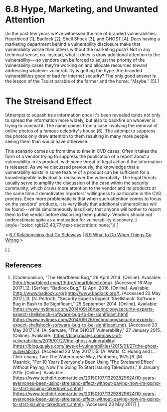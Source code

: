 # 6.8 Hype, Marketing, and Unwanted Attention 

[In the past few years we've witnessed the rise of branded
vulnerabilities: Heartbleed \[1\], Badlock \[2\], Shell Shock \[3\], and
GHOST \[4\]. Does having a marketing department behind a vulnerability
disclosure make that vulnerability worse than others without the
marketing push? Not in any technical sense, no. Instead, what it does is
draw additional attention to the vulnerability---so vendors can be
forced to adjust the priority of the vulnerability cases they're
working on and allocate resources toward addressing whatever
vulnerability is getting the hype. Are branded vulnerabilities good or
bad for internet security? The only good answer is the lesson of the
Taoist parable of the farmer and the horse: "Maybe."
\[5\].]
# The Streisand Effect
[Attempts to squash true information once it's been revealed tends not
only to spread the information more widely, but also to backfire on
whoever is trying to conceal it. The name comes from a case involving
the removal of online photos of a famous celebrity's house \[6\]. The
attempt to suppress the photos only drew attention to them resulting in
many more people seeing them than would have otherwise.

This scenario comes up from time to time in CVD cases. Often it takes
the form of a vendor trying to suppress the publication of a report
about a vulnerability in its product, with some threat of legal action
if the information is released. As we've discussed previously, the
knowledge that a vulnerability exists in some feature of a product can
be sufficient for a knowledgeable individual to rediscover the
vulnerability. The legal threats usually serve to amplify the discussion
of the case within the security community, which draws more attention to
the vendor and its products at the same time it demotivates reporters'
willingness to participate in the CVD process. Even more problematic is
that when such attention comes to focus on the vendors' products, it is
very likely that additional vulnerabilities will be found---while
simultaneously less likely that anyone will bother to report them to the
vendor before disclosing them publicly. Vendors should not underestimate
spite as a motivation for vulnerability
discovery. ]{style="color: rgb(23,43,77);text-decoration: none;"}[
]


\< [6.7 Relationships that Go
Sideways](6_7) \| [6.9 What
to Do When Things Go
Wrong](6_9) \>

[
]
## References
1.  [Codenomicon, "The Heartbleed Bug," 29 April 2014. \[Online\].
    Available:
    [http://heartbleed.com/](http://heartbleed.com/). \[Accessed 16 May
    2017\].]2.  [SerNet, "Badlock Bug," 12 April 2016. \[Online\]. Available:
    [http://www.badlock.org/](http://www.badlock.org/). \[Accessed 23 May
    2017\].]3.  [N. Perlroth, "Security Experts Expect 'Shellshock' Software Bug
    in Bash to Be Significant," 25 September 2014. \[Online\].
    Available:
    [https://www.nytimes.com/2014/09/26/technology/security-experts-expect-shellshock-software-bug-to-be-significant.html](https://www.nytimes.com/2014/09/26/technology/security-experts-expect-shellshock-software-bug-to-be-significant.md). \[Accessed 23 May
    2017\].]4.  [A. Sarwate, "The GHOST Vulnerability," 27 January 2015.
    \[Online\]. Available:
    [https://blog.qualys.com/laws-of-vulnerabilities/2015/01/27/the-ghost-vulnerability](https://blog.qualys.com/laws-of-vulnerabilities/2015/01/27/the-ghost-vulnerability). \[Accessed 23 May
    2017\].]5.  [A. Watts, C. Huang and L. Chih-chang. Tao: The Watercourse Way,
    Pantheon,
    1975.]6.  [M. Masnick, "For 10 Years Everyone's Been Using 'The Streisand
    Effect' Without Paying; Now I'm Going To Start Issuing
    Takedowns," 8 January 2015. \[Online\]. Available:
    [https://www.techdirt.com/articles/20150107/13292829624/10-years-everyones-been-using-streisand-effect-without-paying-now-im-going-to-start-issuing-takedowns.shtml](https://www.techdirt.com/articles/20150107/13292829624/10-years-everyones-been-using-streisand-effect-without-paying-now-im-going-to-start-issuing-takedowns.shtml). \[Accessed 23 May
    2017\].]

